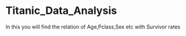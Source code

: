 # Titanic_Data_Analysis
In this you will find the relation of Age,Pclass,Sex etc with Survivor rates
